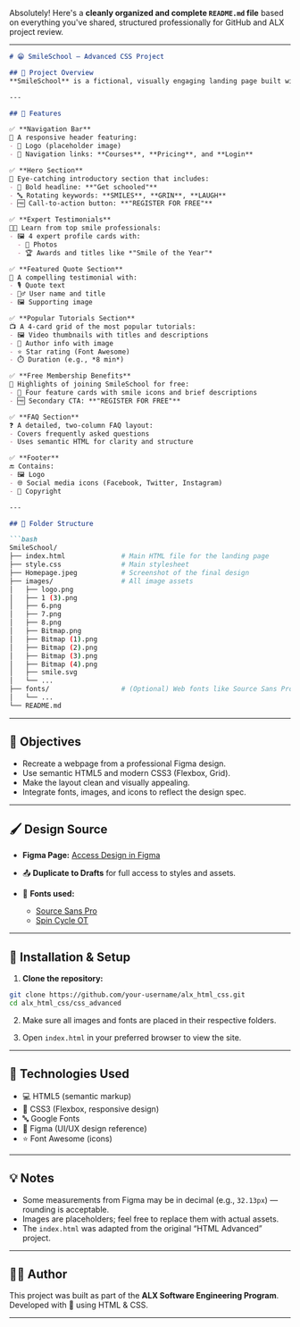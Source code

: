 Absolutely! Here's a **cleanly organized and complete `README.md` file** based on everything you've shared, structured professionally for GitHub and ALX project review.

---

````markdown
# 😁 SmileSchool – Advanced CSS Project

## 📘 Project Overview  
**SmileSchool** is a fictional, visually engaging landing page built with **HTML5** and **CSS3**. It showcases a fun platform where users can learn how to smile through expert-led video tutorials. The project highlights modern layout techniques using Flexbox, semantic HTML, and responsive design inspired by a high-fidelity Figma design.

---

## 🚀 Features

✅ **Navigation Bar**  
📌 A responsive header featuring:
- 🔗 Logo (placeholder image)
- 📂 Navigation links: **Courses**, **Pricing**, and **Login**

✅ **Hero Section**  
🎯 Eye-catching introductory section that includes:
- 🧠 Bold headline: **"Get schooled"**
- 🔤 Rotating keywords: **SMILES**, **GRIN**, **LAUGH**
- 🆓 Call-to-action button: **"REGISTER FOR FREE"**

✅ **Expert Testimonials**  
🧑‍🏫 Learn from top smile professionals:
- 🖼️ 4 expert profile cards with:
  - 📸 Photos
  - 🏆 Awards and titles like *"Smile of the Year"*

✅ **Featured Quote Section**  
💬 A compelling testimonial with:
- 🎙️ Quote text
- 🙋‍♂️ User name and title
- 🖼️ Supporting image

✅ **Popular Tutorials Section**  
📺 A 4-card grid of the most popular tutorials:
- 🖼️ Video thumbnails with titles and descriptions
- 👤 Author info with image
- ⭐ Star rating (Font Awesome)
- ⏱️ Duration (e.g., *8 min*)

✅ **Free Membership Benefits**  
🎁 Highlights of joining SmileSchool for free:
- 🧩 Four feature cards with smile icons and brief descriptions
- 🆓 Secondary CTA: **"REGISTER FOR FREE"**

✅ **FAQ Section**  
❓ A detailed, two-column FAQ layout:
- Covers frequently asked questions
- Uses semantic HTML for clarity and structure

✅ **Footer**  
🔚 Contains:
- 🖼️ Logo
- 🌐 Social media icons (Facebook, Twitter, Instagram)
- 📅 Copyright

---

## 📁 Folder Structure

```bash
SmileSchool/
├── index.html              # Main HTML file for the landing page
├── style.css               # Main stylesheet
├── Homepage.jpeg           # Screenshot of the final design
├── images/                 # All image assets
│   ├── logo.png
│   ├── 1 (3).png
│   ├── 6.png
│   ├── 7.png
│   ├── 8.png
│   ├── Bitmap.png
│   ├── Bitmap (1).png
│   ├── Bitmap (2).png
│   ├── Bitmap (3).png
│   ├── Bitmap (4).png
│   ├── smile.svg
│   └── ...
├── fonts/                  # (Optional) Web fonts like Source Sans Pro, Spin Cycle OT
│   └── ...
└── README.md
````

---

## 📌 Objectives

* Recreate a webpage from a professional Figma design.
* Use semantic HTML5 and modern CSS3 (Flexbox, Grid).
* Make the layout clean and visually appealing.
* Integrate fonts, images, and icons to reflect the design spec.

---

## 🖌️ Design Source

* **Figma Page:** [Access Design in Figma](insert-your-figma-link-here)
* 📤 **Duplicate to Drafts** for full access to styles and assets.
* 🔡 **Fonts used:**

  * [Source Sans Pro](https://fonts.google.com/specimen/Source+Sans+Pro)
  * [Spin Cycle OT](https://www.fonts.com/font/spin-cycle)

---

## 🔧 Installation & Setup

1. **Clone the repository:**

```bash
git clone https://github.com/your-username/alx_html_css.git
cd alx_html_css/css_advanced
```

2. Make sure all images and fonts are placed in their respective folders.

3. Open `index.html` in your preferred browser to view the site.

---

## 🧠 Technologies Used

* 💻 HTML5 (semantic markup)
* 🎨 CSS3 (Flexbox, responsive design)
* 🔤 Google Fonts
* 🎨 Figma (UI/UX design reference)
* ⭐ Font Awesome (icons)

---

## 💡 Notes

* Some measurements from Figma may be in decimal (e.g., `32.13px`) — rounding is acceptable.
* Images are placeholders; feel free to replace them with actual assets.
* The `index.html` was adapted from the original “HTML Advanced” project.

---

## 👨‍💻 Author

This project was built as part of the **ALX Software Engineering Program**.
Developed with 💙 using HTML & CSS.

---


